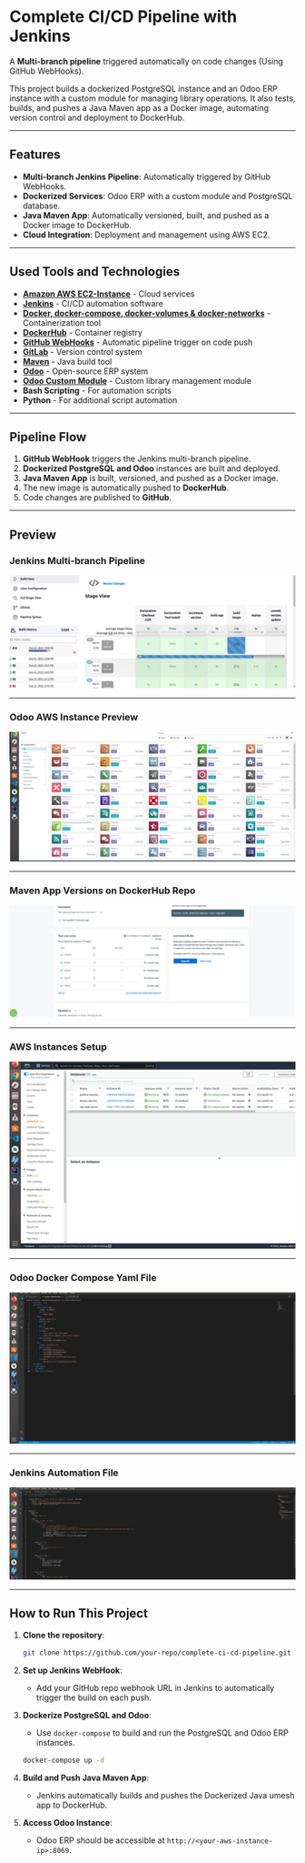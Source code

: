 # Complete CI/CD Pipeline with Jenkins

A **Multi-branch pipeline** triggered automatically on code changes (Using GitHub WebHooks).

This project builds a dockerized PostgreSQL instance and an Odoo ERP instance with a custom module for managing library operations. It also tests, builds, and pushes a Java Maven app as a Docker image, automating version control and deployment to DockerHub.

---

## Features

- **Multi-branch Jenkins Pipeline**: Automatically triggered by GitHub WebHooks.
- **Dockerized Services**: Odoo ERP with a custom module and PostgreSQL database.
- **Java Maven App**: Automatically versioned, built, and pushed as a Docker image to DockerHub.
- **Cloud Integration**: Deployment and management using AWS EC2.

---

## Used Tools and Technologies

- [**Amazon AWS EC2-Instance**](https://aws.amazon.com/) - Cloud services
- [**Jenkins**](https://www.jenkins.io/) - CI/CD automation software
- [**Docker, docker-compose, docker-volumes & docker-networks**](https://www.docker.com/) - Containerization tool
- [**DockerHub**](https://hub.docker.com/) - Container registry
- [**GitHub WebHooks**](https://docs.github.com/en/developers/webhooks-and-events/webhooks/about-webhooks) - Automatic pipeline trigger on code push
- [**GitLab**](https://gitlab.com/) - Version control system
- [**Maven**](https://maven.apache.org/) - Java build tool
- [**Odoo**](https://www.odoo.com/) - Open-source ERP system
- [**Odoo Custom Module**](https://github.com/ahmedfarag9/library_app) - Custom library management module
- **Bash Scripting** - For automation scripts
- **Python** - For additional script automation

---

## Pipeline Flow

1. **GitHub WebHook** triggers the Jenkins multi-branch pipeline.
2. **Dockerized PostgreSQL and Odoo** instances are built and deployed.
3. **Java Maven App** is built, versioned, and pushed as a Docker image.
4. The new image is automatically pushed to **DockerHub**.
5. Code changes are published to **GitHub**.

---

## Preview

### Jenkins Multi-branch Pipeline

![Jenkins Pipeline](images/image1.png)

---

### Odoo AWS Instance Preview

![Odoo AWS Instance](images/image2.png)

---

### Maven App Versions on DockerHub Repo

![Maven Versions on DockerHub](images/image3.png)

---

### AWS Instances Setup

![AWS Instances Setup](images/image4.png)

---

### Odoo Docker Compose Yaml File

![Odoo Docker Compose](images/image5.png)

---

### Jenkins Automation File

![Jenkins Automation File](images/image6.png)

---

## How to Run This Project

1. **Clone the repository**:
    ```bash
    git clone https://github.com/your-repo/complete-ci-cd-pipeline.git
    ```

2. **Set up Jenkins WebHook**:
    - Add your GitHub repo webhook URL in Jenkins to automatically trigger the build on each push.

3. **Dockerize PostgreSQL and Odoo**:
    - Use `docker-compose` to build and run the PostgreSQL and Odoo ERP instances.
    ```bash
    docker-compose up -d
    ```

4. **Build and Push Java Maven App**:
    - Jenkins automatically builds and pushes the Dockerized Java umesh app to DockerHub.

5. **Access Odoo Instance**:
    - Odoo ERP should be accessible at `http://<your-aws-instance-ip>:8069`.
